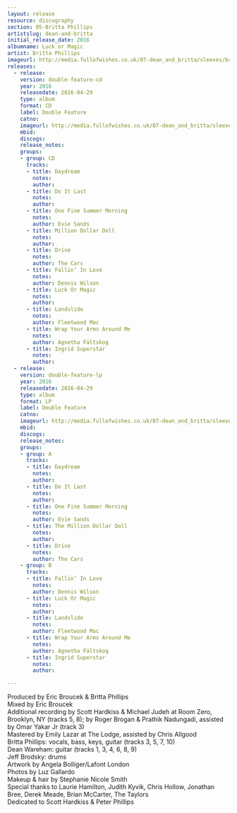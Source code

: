 ```yaml
---
layout: release
resource: discography
section: 05-Britta Phillips
artistslug: dean-and-britta
initial_release_date: 2016
albumname: Luck or Magic
artist: Britta Phillips 
imageurl: http://media.fullofwishes.co.uk/07-dean_and_britta/sleeves/britta-phillips-luck-or-magic.jpg
releases:
  - release: 
    version: double-feature-cd
    year: 2016
    releasedate: 2016-04-29
    type: album
    format: CD
    label: Double Feature
    catno: 
    imageurl: http://media.fullofwishes.co.uk/07-dean_and_britta/sleeves/britta-phillips-luck-or-magic.jpg
    mbid: 
    discogs: 
    release_notes:
    groups:
    - group: CD
      tracks:
      - title: Daydream
        notes: 
        author: 
      - title: Do It Last
        notes: 
        author: 
      - title: One Fine Summer Morning 
        notes: 
        author: Evie Sands
      - title: Million Dollar Doll
        notes: 
        author: 
      - title: Drive 
        notes: 
        author: The Cars 
      - title: Fallin’ In Love 
        notes: 
        author: Dennis Wilson 
      - title: Luck Or Magic
        notes: 
        author: 
      - title: Landslide 
        notes: 
        author: Fleetwood Mac 
      - title: Wrap Your Arms Around Me 
        notes: 
        author: Agnetha Fältskog 
      - title: Ingrid Superstar
        notes: 
        author:
  - release: 
    version: double-feature-lp
    year: 2016
    releasedate: 2016-04-29
    type: album
    format: LP
    label: Double Feature
    catno: 
    imageurl: http://media.fullofwishes.co.uk/07-dean_and_britta/sleeves/britta-phillips-luck-or-magic.jpg
    mbid: 
    discogs: 
    release_notes:
    groups:
    - group: A
      tracks:
      - title: Daydream
        notes: 
        author: 
      - title: Do It Last
        notes: 
        author: 
      - title: One Fine Summer Morning 
        notes: 
        author: Evie Sands
      - title: The Million Dollar Doll
        notes: 
        author: 
      - title: Drive 
        notes: 
        author: The Cars 
    - group: B
      tracks:        
      - title: Fallin’ In Love 
        notes: 
        author: Dennis Wilson 
      - title: Luck Or Magic
        notes: 
        author: 
      - title: Landslide 
        notes: 
        author: Fleetwood Mac 
      - title: Wrap Your Arms Around Me 
        notes: 
        author: Agnetha Fältskog 
      - title: Ingrid Superstar
        notes: 
        author:

---
```

Produced by Eric Broucek & Britta Phillips  
Mixed by Eric Broucek  
Additional recording by Scott Hardkiss & Michael Judeh at Room Zero, Brooklyn, NY (tracks 5, 8); by Roger Brogan & Prathik Nadungadi, assisted by Omar Yakar Jr (track 3)  
Mastered by Emily Lazar at The Lodge, assisted by Chris Allgood  
Britta Phillips: vocals, bass, keys, guitar (tracks 3, 5, 7, 10)  
Dean Wareham: guitar (tracks 1, 3, 4, 6, 8, 9)  
Jeff Brodsky: drums  
Artwork by Angela Bolliger/Lafont London  
Photos by Luz Gallardo  
Makeup & hair by Stephanie Nicole Smith  
Special thanks to Laurie Hamilton, Judith Kyvik, Chris Hollow, Jonathan Bree, Derek Meade, Brian McCarter, The Taylors  
Dedicated to Scott Hardkiss & Peter Phillips
